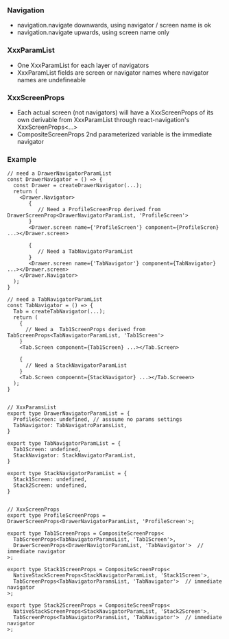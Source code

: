 
### Navigation
* navigation.navigate downwards, using navigator / screen name is ok
* navigation.navigate upwards, using screen name only

### XxxParamList
* One XxxParamList for each layer of navigators
* XxxParamList fields are screen or navigator names where navigator names are undefineable

### XxxScreenProps
* Each actual screen (not navigators) will have a XxxScreenProps of its own derivable from XxxParamList through react-navigation's XxxScreenProps<...>
* CompositeScreenProps 2nd parameterized variable is the immediate navigator

### Example

```
// need a DrawerNavigatorParamList
const DrawerNavigator = () => {
  const Drawer = createDrawerNavigator(...);
  return (
    <Drawer.Navigator>
       { 
          // Need a ProfileScreenProp derived from DrawerScreenProp<DrawerNavigatorParamList, 'ProfileScreen'>   
       }
       <Drawer.screen name={'ProfileScreen'} component={ProfileScren} ...></Drawer.screen> 
       
       {
          // Need a TabNavigatorParamList 
       } 
       <Drawer.screen name={'TabNavigator'} component={TabNavigator} ...></Drawer.screen> 
    </Drawer.Navigator>
  );
}

// need a TabNavigatorParamList
const TabNavigator = () => {
  Tab = createTabNavigator(...);
  return (
    {
      // Need a  Tab1ScreenProps derived from TabScreenProps<TabNavigatorParamList, 'Tab1Screen'>
    }
    <Tab.Screen component={Tab1Screen} ...></Tab.Screen>
    
    {
      // Need a StackNavigatorParamList 
    }
    <Tab.Screen compoennt={StackNavigator} ...></Tab.Screeen> 
  );
}


// XxxParamsList
export type DrawerNavigatorParamList = {
  ProfileScreen: undefined, // asssume no params settings
  TabNavigator: TabNavigatroParamsList,
}

export type TabNavigatorParamList = {
  Tab1Screen: undefined,
  StackNavigator: StackNavigatorParamList,
}

export type StackNavigatorParamList = {
  Stack1Screen: undefined,
  Stack2Screen: undefined,
}


// XxxScreenProps
export type ProfileScreenProps = DrawerScreenProps<DrawerNavigatorParamList, 'ProfileScreen'>;

export type Tab1ScreenProps = CompositeScreenProps<
  TabScreenProps<TabNavigatorParamsList, 'Tab1Screen'>,
  DrawerScreenProps<DrawerNavigtorParamList, 'TabNavigator'>  // immediate navigator
>;

export type Stack1ScreenProps = CompositeScreenProps<
  NativeStackScreenProps<StackNavigatorParamList, 'Stack1Screen'>,
  TabScreenProps<TabNavigatorParamsList, 'TabNavigator'>  // immediate navigator
>;

export type Stack2ScreenProps = CompositeScreenProps<
  NativeStackScreenProps<StackNavigatorParamList, 'Stack2Screen'>,
  TabScreenProps<TabNavigatorParamsList, 'TabNavigator'>  // immediate navigator
>; 

```
